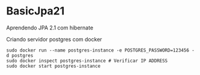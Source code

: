 # BasicJpa21
Aprendendo JPA 2.1 com hibernate 

Criando servidor postgres com docker

```
sudo docker run --name postgres-instance -e POSTGRES_PASSWORD=123456 -d postgres
sudo docker inspect postgres-instance # Verificar IP ADDRESS
sudo docker start postgres-instance
```
